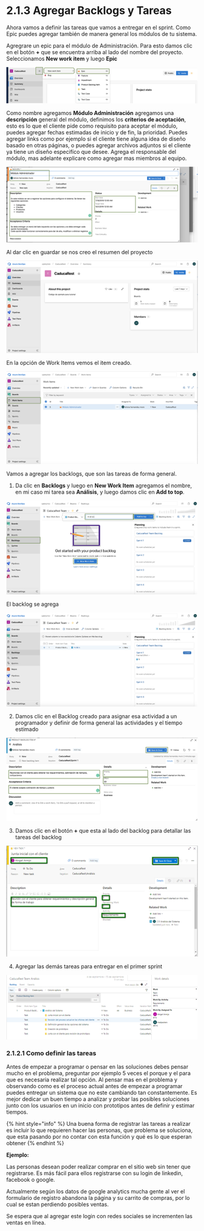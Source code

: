 # 2.1.3 Agregar Backlogs y Tareas

Ahora vamos a definir las tareas que vamos a entregar en el sprint. Como Epic puedes agregar también de manera general los módulos de tu sistema. 

Agregrare un epic para el módulo de Administración. Para esto damos clic en el botón **+** que se encuentra arriba al lado del nombre del proyecto. Seleccionamos **New work item** y luego **Epic**

![](../../.gitbook/assets/epic.png)

Como nombre agregamos **Módulo Administración** agregamos una **descripción** general del módulo, definimos los **criterios de aceptación**, esto es lo que el cliente pide como requisito para aceptar el módulo, puedes agregar fechas estimadas de inicio y de fin, la prioridad. Puedes agregar links como por ejemplo si el cliente tiene alguna idea de diseño basado en otras páginas, o puedes agregar archivos adjuntos si el cliente ya tiene un diseño especifíco que desee. Agrega el responsable del módulo, mas adelante explicare como agregar mas miembros al equipo.

![](../../.gitbook/assets/image%20%2824%29.png)

Al dar clic en guardar se nos creo el resumen del proyecto

![](../../.gitbook/assets/image%20%28117%29.png)

En la opción de Work Items vemos el item creado.

![](../../.gitbook/assets/image%20%2849%29.png)

Vamos a agregar los backlogs, que son las tareas de forma general.

1. Da clic en **Backlogs** y luego en **New Work Item** agregamos el nombre, en mi caso mi tarea sea **Análisis**, y luego damos clic en **Add to top**.

![](../../.gitbook/assets/image%20%2826%29.png)

El backlog se agrega

![](../../.gitbook/assets/image%20%2842%29.png)

2. Damos clic en el Backlog creado para asignar esa actividad a un programador y definir de forma general las actividades y el tiempo estimado

![](../../.gitbook/assets/image%20%28131%29.png)

3. Damos clic en el botón **+** que esta al lado del backlog para detallar las tareas del backlog

![Figura 2.1.2.3 Definir los datos de la tarea](../../.gitbook/assets/task.png)

4. Agregar las demás tareas para entregar en el primer sprint

![Figura 2.1.2.4 Definir las tareas del backlog](../../.gitbook/assets/tasks.png)

### 2.1.2.1 Como definir las tareas

Antes de empezar a programar o pensar en las soluciones debes pensar mucho en el problema, preguntar por ejemplo 5 veces el porque y el para que es necesaria realizar tal opción. Al pensar mas en el problema y observando como es el proceso actual antes de empezar a programar puedes entregar un sistema que no este cambiando tan constantemente. Es mejor dedicar un buen tiempo a analizar y probar las posibles soluciones junto con los usuarios en un inicio con prototipos antes de definir y estimar tiempos.

{% hint style="info" %}
Una buena forma de registrar las tareas a realizar es incluir lo que requieren hacer las personas, que problema se soluciona, que esta pasando por  no contar con esta función y qué es lo que esperan obtener 
{% endhint %}

**Ejemplo:** 

Las personas desean poder realizar comprar en el sitio web sin tener que registrarse. Es más fácil para ellos registrarse con su login de linkedin, facebook o google.

Actualmente según los datos de google analytics mucha gente al ver el formulario de registro abandona la página y su carrito de compras, por lo cual se estan perdiendo posibles ventas.

 Se espera que al agregar este login con redes sociales se incrementen las ventas en línea.




